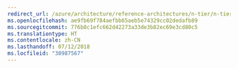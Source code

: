 ```yaml
---
redirect_url: /azure/architecture/reference-architectures/n-tier/n-tier-sql-server
ms.openlocfilehash: ae9fb69f784aefbb65aeb5e74329cc02dedafb89
ms.sourcegitcommit: 776b8c1efc662d42273a33de3b82ec69e3cd80c5
ms.translationtype: HT
ms.contentlocale: zh-CN
ms.lasthandoff: 07/12/2018
ms.locfileid: "38987567"
---
```

